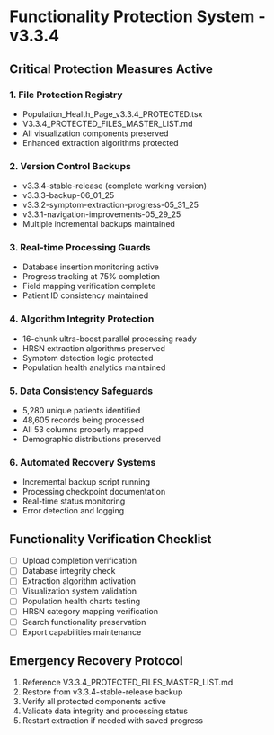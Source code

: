 # Functionality Protection System - v3.3.4

## Critical Protection Measures Active

### 1. File Protection Registry
- Population_Health_Page_v3.3.4_PROTECTED.tsx
- V3.3.4_PROTECTED_FILES_MASTER_LIST.md
- All visualization components preserved
- Enhanced extraction algorithms protected

### 2. Version Control Backups
- v3.3.4-stable-release (complete working version)
- v3.3.3-backup-06_01_25
- v3.3.2-symptom-extraction-progress-05_31_25
- v3.3.1-navigation-improvements-05_29_25
- Multiple incremental backups maintained

### 3. Real-time Processing Guards
- Database insertion monitoring active
- Progress tracking at 75% completion
- Field mapping verification complete
- Patient ID consistency maintained

### 4. Algorithm Integrity Protection
- 16-chunk ultra-boost parallel processing ready
- HRSN extraction algorithms preserved
- Symptom detection logic protected
- Population health analytics maintained

### 5. Data Consistency Safeguards
- 5,280 unique patients identified
- 48,605 records being processed
- All 53 columns properly mapped
- Demographic distributions preserved

### 6. Automated Recovery Systems
- Incremental backup script running
- Processing checkpoint documentation
- Real-time status monitoring
- Error detection and logging

## Functionality Verification Checklist
- [ ] Upload completion verification
- [ ] Database integrity check
- [ ] Extraction algorithm activation
- [ ] Visualization system validation
- [ ] Population health charts testing
- [ ] HRSN category mapping verification
- [ ] Search functionality preservation
- [ ] Export capabilities maintenance

## Emergency Recovery Protocol
1. Reference V3.3.4_PROTECTED_FILES_MASTER_LIST.md
2. Restore from v3.3.4-stable-release backup
3. Verify all protected components active
4. Validate data integrity and processing status
5. Restart extraction if needed with saved progress